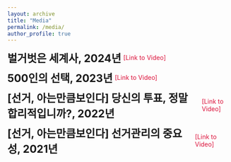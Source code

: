 ```yaml
---
layout: archive
title: "Media"
permalink: /media/
author_profile: true
---
```


<html lang="en">
<head>
    <meta charset="UTF-8">
    <meta name="viewport" content="width=device-width, initial-scale=1.0">
    <title>Redirect to YouTube Video</title>
    <style>
        .title-line {
            display: flex;
            align-items: center;
            margin-bottom: 10px;
        }
        .title-line h2 {
            margin: 0;
            font-size: 24px;
            display: flex;
            align-items: center;
        }
        .title-line a {
            margin-left: 5px;
            text-decoration: none;
            color: crimson;
        }
    </style>
</head>
<body>
    <div class="title-line">
        <h2>벌거벗은 세계사, 2024년</h2>
        <a href="https://www.youtube.com/watch?v=GRUchi72B9s" target="_blank">[Link to Video]</a>
    </div>
    <div class="title-line">
        <h2>500인의 선택, 2023년</h2>
        <a href="https://www.youtube.com/watch?v=R0lxzpxRgp8" target="_blank">[Link to Video]</a>
    </div>
    <div class="title-line">
        <h2>[선거, 아는만큼보인다] 당신의 투표, 정말 합리적입니까?, 2022년</h2>
        <a href="https://www.youtube.com/watch?v=Oi1SaCPstIs" target="_blank">[Link to Video]</a>
    </div>
    <div class="title-line">
        <h2>[선거, 아는만큼보인다] 선거관리의 중요성, 2021년</h2>
        <a href="https://www.youtube.com/watch?v=VRD3HdZjhhg" target="_blank">[Link to Video]</a>
    </div>
</body>
</html>